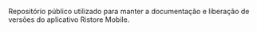 Repositório público utilizado para manter a documentação e liberação de versões do aplicativo Ristore Mobile.
